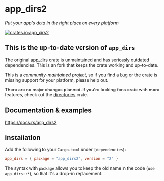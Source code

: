 # app_dirs2

*Put your app's data in the right place on every platform*

[![crates.io:app_dirs2](https://img.shields.io/crates/v/app_dirs2.svg?label=crates.io%3A%20app_dirs2)](https://crates.io/crates/app_dirs2)

## This is the up-to-date version of `app_dirs`

The original [app_dirs](https://lib.rs/crates/app_dirs) crate is unmaintained and has seriously outdated dependencies. This is an fork that keeps the crate working and up-to-date.

This is a *community-maintained project*, so if you find a bug or the crate is missing support for your platform, please help out.

There are no major changes planned. If you're looking for a crate with more features, check out the [directories](https://lib.rs/crates/directories) crate.

## Documentation & examples

https://docs.rs/app_dirs2

## Installation

Add the following to your `Cargo.toml` under `[dependencies]`:

```toml
app_dirs = { package = "app_dirs2", version = "2" }
```

The syntax with `package` allows you to keep the old name in the code (`use app_dirs::*`), so that it's a drop-in replacement.
